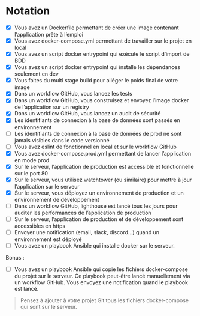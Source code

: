 # Notation

- [x] Vous avez un Dockerfile permettant de créer une image contenant l’application prête à l’emploi
- [x] Vous avez docker-compose.yml permettant de travailler sur le projet en local
- [x] Vous avez un script docker entrypoint qui exécute le script d’import de BDD
- [x] Vous avez un script docker entrypoint qui installe les dépendances seulement en dev
- [x] Vous faites du multi stage build pour alléger le poids final de votre image
- [x] Dans un workflow GitHub, vous lancez les tests
- [x] Dans un workflow GitHub, vous construisez et envoyez l’image docker de l’application sur un registry
- [x] Dans un workflow GitHub, vous lancez un audit de sécurité
- [x] Les identifiants de connexion à la base de données sont passés en environnement
- [ ] Les identifiants de connexion à la base de données de prod ne sont jamais visibles dans le code versionné
- [ ] Vous avez eslint de fonctionnel en local et sur le workflow GitHub
- [x] Vous avez docker-compose.prod.yml permettant de lancer l’application en mode prod
- [x] Sur le serveur, l’application de production est accessible et fonctionnelle sur le port 80
- [x] Sur le serveur, vous utilisez watchtower (ou similaire) pour mettre à jour l’application sur le serveur
- [x] Sur le serveur, vous déployez un environnement de production et un environnement de développement
- [ ] Dans un workflow GitHub, lighthouse est lancé tous les jours pour auditer les performances de l’application de production
- [ ] Sur le serveur, l’application de production et de développement sont accessibles en https
- [ ] Envoyer une notification (email, slack, discord...) quand un environnement est déployé
- [ ] Vous avez un playbook Ansible qui installe docker sur le serveur.

Bonus :
- [ ] Vous avez un playbook Ansible qui copie les fichiers docker-compose du projet sur le serveur. 
  Ce playbook peut-être lancé manuellement via un workflow GitHub. 
  Vous envoyez une notification quand le playbook est lancé.

> Pensez à ajouter à votre projet Git tous les fichiers docker-compose qui sont sur le serveur.
